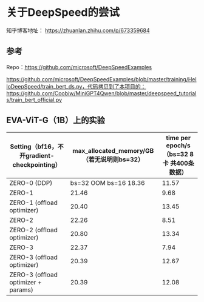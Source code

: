 # 关于DeepSpeed的尝试

知乎博客地址： https://zhuanlan.zhihu.com/p/673359684



## 参考

Repo：https://github.com/microsoft/DeepSpeedExamples

https://github.com/microsoft/DeepSpeedExamples/blob/master/training/HelloDeepSpeed/train_bert_ds.py，代码拷贝到了本项目的：https://github.com/Coobiw/MiniGPT4Qwen/blob/master/deepspeed_tutorials/train_bert_official.py



## EVA-ViT-G（1B）上的实验

| Setting（bf16，不开gradient-checkpointing） | max_allocated_memory/GB（若无说明则bs=32） | time per epoch/s（bs=32 8卡 共400条数据） |
| ------------------------------------------- | ------------------------------------------ | ----------------------------------------- |
| ZERO-0 (DDP)                                | bs=32 OOM bs=16 18.36                      | 11.57                                     |
| ZERO-1                                      | 21.46                                      | 9.68                                      |
| ZERO-1 (offload optimizer)                  | 20.40                                      | 13.45                                     |
| ZERO-2                                      | 22.26                                      | 8.51                                      |
| ZERO-2 (offload optimizer)                  | 20.80                                      | 13.34                                     |
| ZERO-3                                      | 22.37                                      | 7.94                                      |
| ZERO-3 (offload optimizer)                  | 20.39                                      | 12.67                                     |
| ZERO-3 (offload optimizer + params)         | 20.39                                      | 12.08                                     |

